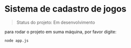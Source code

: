 <h1>Sistema de cadastro de jogos</h1>

>Status do projeto: Em desenvolvimento

para rodar o projeto em suma máquina, por favor digite:

```
node app.js
```
